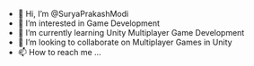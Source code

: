 - 👋 Hi, I’m @SuryaPrakashModi
- 👀 I’m interested in Game Development
- 🌱 I’m currently learning Unity Multiplayer Game Development
- 💞️ I’m looking to collaborate on Multiplayer Games in Unity
- 📫 How to reach me ...

<!---
SuryaPrakashModi/SuryaPrakashModi is a ✨ special ✨ repository because its `README.md` (this file) appears on your GitHub profile.
You can click the Preview link to take a look at your changes.
--->
